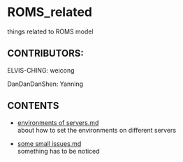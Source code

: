 # ROMS_related
things related to ROMS model

## CONTRIBUTORS:
ELVIS-CHING: weicong

DanDanDanShen: Yanning

## CONTENTS
* [environments of servers.md](https://github.com/ELVIS-CHING/ROMS_related/blob/main/enviroments%20of%20servers.md)  
about how to set the environments on different servers

* [some small issues.md](https://github.com/ELVIS-CHING/ROMS_related/blob/main/some%20small%20issues.md)  
something has to be noticed
